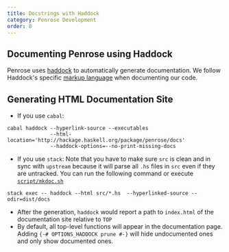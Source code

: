 ```yaml
---
title: Docstrings with Haddock
category: Penrose Development
order: 8
---
```


## Documenting Penrose using Haddock
Penrose uses [haddock](https://www.haskell.org/haddock/doc/html/index.html) to automatically generate documentation. We follow Haddock's specific [markup language](https://www.haskell.org/haddock/doc/html/ch03s08.html#idm140354810796304) when documenting our code.

## Generating HTML Documentation Site
- If you use `cabal`: 
```shell
cabal haddock --hyperlink-source --executables  
              --html-location='http://hackage.haskell.org/package/penrose/docs'  
              --haddock-options=--no-print-missing-docs
```
  - If you use `stack`: Note that you have to make sure `src` is clean and in sync with `upstream` because it will parse all `.hs` files in `src` even if they are untracked. You can run the following command or execute [`script/mkdoc.sh`](https://github.com/penrose/penrose/blob/master/scripts/mkdoc.sh)
```shell
stack exec -- haddock --html src/*.hs  --hyperlinked-source --odir=dist/docs
```
- After the generation, `haddock` would report a path to `index.html` of the documentation site relative to `TOP`
- By default, all top-level functions will appear in the documentation page. Adding `{-# OPTIONS_HADDOCK prune #-}` will hide undocumented ones and only show documented ones.


